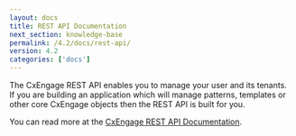 ```yaml
---
layout: docs
title: REST API Documentation
next_section: knowledge-base
permalink: /4.2/docs/rest-api/
version: 4.2
categories: ['docs']
---
```


The CxEngage REST API enables you to manage your user and its tenants. If you
are building an application which will manage patterns, templates or other core CxEngage objects then the REST API is built for you.

You can read more at the [CxEngage REST API
Documentation](http://docs.cxengage.com/rest/).

